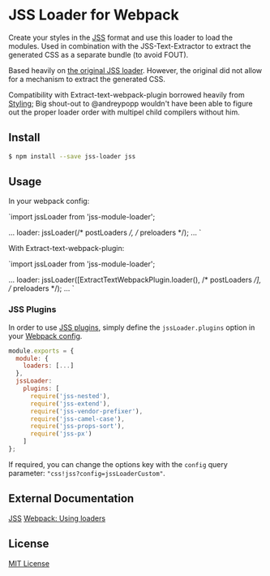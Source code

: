 # JSS Loader for Webpack
Create your styles in the [JSS](https://github.com/jsstyles/jss) format and use this loader to load the modules. Used in combination with the JSS-Text-Extractor to extract the generated CSS as a separate bundle (to avoid FOUT).

Based heavily on [the original JSS loader](https://github.com/markdalgleish/jss-loader). However, the original did not allow for a mechanism to extract the generated CSS.

Compatibility with Extract-text-webpack-plugin borrowed heavily from [Styling](https://github.com/andreypopp/styling); Big shout-out to @andreypopp wouldn't have been able to figure out the proper loader order with multipel child compilers without him.

## Install

```bash
$ npm install --save jss-loader jss
```

## Usage

In your webpack config:

`import jssLoader from 'jss-module-loader';

...
loader: jssLoader(/* postLoaders */, /* preloaders */);
...
`

With Extract-text-webpack-plugin:

`import jssLoader from 'jss-module-loader';

...
loader: jssLoader([ExtractTextWebpackPlugin.loader(), /* postLoaders */], /* preloaders */);
...
`


### JSS Plugins

In order to use [JSS plugins](https://github.com/jsstyles/jss/blob/master/readme.md#plugins), simply define the `jssLoader.plugins` option in your [Webpack config](http://webpack.github.io/docs/configuration.html).

``` javascript
module.exports = {
  module: {
    loaders: [...]
  },
  jssLoader:
    plugins: [
      require('jss-nested'),
      require('jss-extend'),
      require('jss-vendor-prefixer'),
      require('jss-camel-case'),
      require('jss-props-sort'),
      require('jss-px')
    ]
};
```

If required, you can change the options key with the `config` query parameter: `"css!jss?config=jssLoaderCustom"`.

## External Documentation

[JSS](https://github.com/jsstyles/jss)
[Webpack: Using loaders](http://webpack.github.io/docs/using-loaders.html)

## License
[MIT License](http://www.mit-license.org/)
